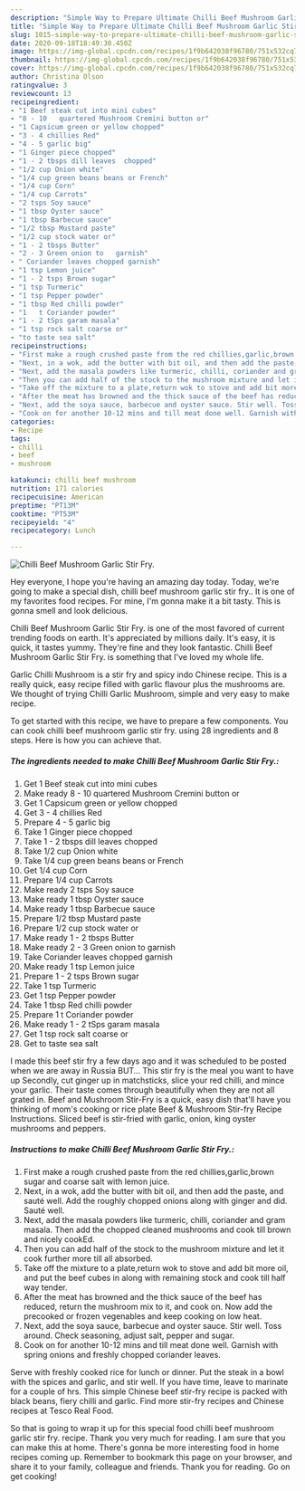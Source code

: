 ```yaml
---
description: "Simple Way to Prepare Ultimate Chilli Beef Mushroom Garlic Stir Fry."
title: "Simple Way to Prepare Ultimate Chilli Beef Mushroom Garlic Stir Fry."
slug: 1015-simple-way-to-prepare-ultimate-chilli-beef-mushroom-garlic-stir-fry
date: 2020-09-18T18:49:30.450Z
image: https://img-global.cpcdn.com/recipes/1f9b642038f96780/751x532cq70/chilli-beef-mushroom-garlic-stir-fry-recipe-main-photo.jpg
thumbnail: https://img-global.cpcdn.com/recipes/1f9b642038f96780/751x532cq70/chilli-beef-mushroom-garlic-stir-fry-recipe-main-photo.jpg
cover: https://img-global.cpcdn.com/recipes/1f9b642038f96780/751x532cq70/chilli-beef-mushroom-garlic-stir-fry-recipe-main-photo.jpg
author: Christina Olson
ratingvalue: 3
reviewcount: 13
recipeingredient:
- "1 Beef steak cut into mini cubes"
- "8 - 10   quartered Mushroom Cremini button or"
- "1 Capsicum green or yellow chopped"
- "3 - 4 chillies Red"
- "4 - 5 garlic big"
- "1 Ginger piece chopped"
- "1 - 2 tbsps dill leaves  chopped"
- "1/2 cup Onion white"
- "1/4 cup green beans beans or French"
- "1/4 cup Corn"
- "1/4 cup Carrots"
- "2 tsps Soy sauce"
- "1 tbsp Oyster sauce"
- "1 tbsp Barbecue sauce"
- "1/2 tbsp Mustard paste"
- "1/2 cup stock water or"
- "1 - 2 tbsps Butter"
- "2 - 3 Green onion to   garnish"
- " Coriander leaves chopped garnish"
- "1 tsp Lemon juice"
- "1 - 2 tsps Brown sugar"
- "1 tsp Turmeric"
- "1 tsp Pepper powder"
- "1 tbsp Red chilli powder"
- "1   t Coriander powder"
- "1 - 2 tSps garam masala"
- "1 tsp rock salt coarse or"
- "to taste sea salt"
recipeinstructions:
- "First make a rough crushed paste from the red chillies,garlic,brown sugar and coarse salt with lemon juice."
- "Next, in a wok, add the butter with bit oil, and then add the paste, and sauté well. Add the roughly chopped onions along with ginger and did. Sauté well."
- "Next, add the masala powders like turmeric, chilli, coriander and gram masala. Then add the chopped cleaned mushrooms and cook till brown and nicely cookEd."
- "Then you can add half of the stock to the mushroom mixture and let it cook further more till all absorbed."
- "Take off the mixture to a plate,return wok to stove and add bit more oil, and put the beef cubes in along with remaining stock and cook till half way tender."
- "After the meat has browned and the thick sauce of the beef has reduced, return the mushroom mix to it, and cook on. Now add the precooked or frozen vegenables and keep cooking on low heat."
- "Next, add the soya sauce, barbecue and oyster sauce. Stir well. Toss around. Check seasoning, adjust salt, pepper and sugar."
- "Cook on for another 10-12 mins and till meat done well. Garnish with spring onions and freshly chopped coriander leaves."
categories:
- Recipe
tags:
- chilli
- beef
- mushroom

katakunci: chilli beef mushroom 
nutrition: 171 calories
recipecuisine: American
preptime: "PT13M"
cooktime: "PT53M"
recipeyield: "4"
recipecategory: Lunch

---
```



![Chilli Beef Mushroom Garlic Stir Fry.](https://img-global.cpcdn.com/recipes/1f9b642038f96780/751x532cq70/chilli-beef-mushroom-garlic-stir-fry-recipe-main-photo.jpg)

Hey everyone, I hope you're having an amazing day today. Today, we're going to make a special dish, chilli beef mushroom garlic stir fry.. It is one of my favorites food recipes. For mine, I'm gonna make it a bit tasty. This is gonna smell and look delicious.

Chilli Beef Mushroom Garlic Stir Fry. is one of the most favored of current trending foods on earth. It's appreciated by millions daily. It's easy, it is quick, it tastes yummy. They're fine and they look fantastic. Chilli Beef Mushroom Garlic Stir Fry. is something that I've loved my whole life.

Garlic Chilli Mushroom is a stir fry and spicy indo Chinese recipe. This is a really quick, easy recipe filled with garlic flavour plus the mushrooms are. We thought of trying Chilli Garlic Mushroom, simple and very easy to make recipe.


To get started with this recipe, we have to prepare a few components. You can cook chilli beef mushroom garlic stir fry. using 28 ingredients and 8 steps. Here is how you can achieve that.

<!--inarticleads1-->

##### The ingredients needed to make Chilli Beef Mushroom Garlic Stir Fry.:

1. Get 1 Beef steak cut into mini cubes
1. Make ready 8 - 10   quartered Mushroom Cremini button or
1. Get 1 Capsicum green or yellow chopped
1. Get 3 - 4 chillies Red
1. Prepare 4 - 5 garlic big
1. Take 1 Ginger piece chopped
1. Take 1 - 2 tbsps dill leaves  chopped
1. Take 1/2 cup Onion white
1. Take 1/4 cup green beans beans or French
1. Get 1/4 cup Corn
1. Prepare 1/4 cup Carrots
1. Make ready 2 tsps Soy sauce
1. Make ready 1 tbsp Oyster sauce
1. Make ready 1 tbsp Barbecue sauce
1. Prepare 1/2 tbsp Mustard paste
1. Prepare 1/2 cup stock water or
1. Make ready 1 - 2 tbsps Butter
1. Make ready 2 - 3 Green onion to   garnish
1. Take  Coriander leaves chopped garnish
1. Make ready 1 tsp Lemon juice
1. Prepare 1 - 2 tsps Brown sugar
1. Take 1 tsp Turmeric
1. Get 1 tsp Pepper powder
1. Take 1 tbsp Red chilli powder
1. Prepare 1   t Coriander powder
1. Make ready 1 - 2 tSps garam masala
1. Get 1 tsp rock salt coarse or
1. Get to taste sea salt


I made this beef stir fry a few days ago and it was scheduled to be posted when we are away in Russia BUT… This stir fry is the meal you want to have up Secondly, cut ginger up in matchsticks, slice your red chilli, and mince your garlic. Their taste comes through beautifully when they are not all grated in. Beef and Mushroom Stir-Fry is a quick, easy dish that&#39;ll have you thinking of mom&#39;s cooking or rice plate Beef &amp; Mushroom Stir-fry Recipe Instructions. Sliced beef is stir-fried with garlic, onion, king oyster mushrooms and peppers. 

<!--inarticleads2-->

##### Instructions to make Chilli Beef Mushroom Garlic Stir Fry.:

1. First make a rough crushed paste from the red chillies,garlic,brown sugar and coarse salt with lemon juice.
1. Next, in a wok, add the butter with bit oil, and then add the paste, and sauté well. Add the roughly chopped onions along with ginger and did. Sauté well.
1. Next, add the masala powders like turmeric, chilli, coriander and gram masala. Then add the chopped cleaned mushrooms and cook till brown and nicely cookEd.
1. Then you can add half of the stock to the mushroom mixture and let it cook further more till all absorbed.
1. Take off the mixture to a plate,return wok to stove and add bit more oil, and put the beef cubes in along with remaining stock and cook till half way tender.
1. After the meat has browned and the thick sauce of the beef has reduced, return the mushroom mix to it, and cook on. Now add the precooked or frozen vegenables and keep cooking on low heat.
1. Next, add the soya sauce, barbecue and oyster sauce. Stir well. Toss around. Check seasoning, adjust salt, pepper and sugar.
1. Cook on for another 10-12 mins and till meat done well. Garnish with spring onions and freshly chopped coriander leaves.


Serve with freshly cooked rice for lunch or dinner. Put the steak in a bowl with the spices and garlic, and stir well. If you have time, leave to marinate for a couple of hrs. This simple Chinese beef stir-fry recipe is packed with black beans, fiery chilli and garlic. Find more stir-fry recipes and Chinese recipes at Tesco Real Food. 

So that is going to wrap it up for this special food chilli beef mushroom garlic stir fry. recipe. Thank you very much for reading. I am sure that you can make this at home. There's gonna be more interesting food in home recipes coming up. Remember to bookmark this page on your browser, and share it to your family, colleague and friends. Thank you for reading. Go on get cooking!
